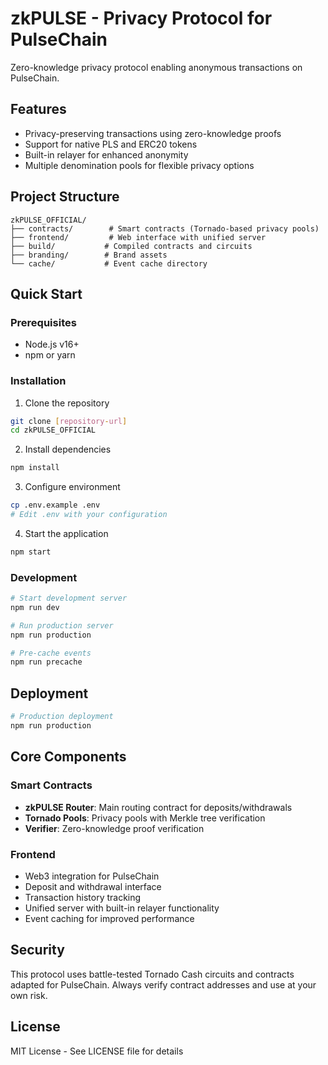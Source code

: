 # zkPULSE - Privacy Protocol for PulseChain

Zero-knowledge privacy protocol enabling anonymous transactions on PulseChain.

## Features

- Privacy-preserving transactions using zero-knowledge proofs
- Support for native PLS and ERC20 tokens
- Built-in relayer for enhanced anonymity
- Multiple denomination pools for flexible privacy options

## Project Structure

```
zkPULSE_OFFICIAL/
├── contracts/        # Smart contracts (Tornado-based privacy pools)
├── frontend/         # Web interface with unified server
├── build/           # Compiled contracts and circuits
├── branding/        # Brand assets
└── cache/           # Event cache directory
```

## Quick Start

### Prerequisites
- Node.js v16+
- npm or yarn

### Installation

1. Clone the repository
```bash
git clone [repository-url]
cd zkPULSE_OFFICIAL
```

2. Install dependencies
```bash
npm install
```

3. Configure environment
```bash
cp .env.example .env
# Edit .env with your configuration
```

4. Start the application
```bash
npm start
```

### Development

```bash
# Start development server
npm run dev

# Run production server
npm run production

# Pre-cache events
npm run precache
```

## Deployment

```bash
# Production deployment
npm run production
```

## Core Components

### Smart Contracts
- **zkPULSE Router**: Main routing contract for deposits/withdrawals
- **Tornado Pools**: Privacy pools with Merkle tree verification
- **Verifier**: Zero-knowledge proof verification

### Frontend
- Web3 integration for PulseChain
- Deposit and withdrawal interface
- Transaction history tracking
- Unified server with built-in relayer functionality
- Event caching for improved performance

## Security

This protocol uses battle-tested Tornado Cash circuits and contracts adapted for PulseChain. Always verify contract addresses and use at your own risk.

## License

MIT License - See LICENSE file for details